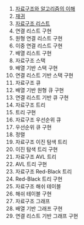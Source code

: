 1. [자료구조와 알고리즘의 이해](https://gurumee92.tistory.com/121)
2. [재귀](https://gurumee92.tistory.com/122)
3. [자료구조 리스트](https://gurumee92.tistory.com/123)
4. 연결 리스트 구현
5. 원형 연결 리스트 구현
6. 이중 연결 리스트 구현
7. 배열 리스트 구현
8. 자료구조 스택
9. 배열 기반 스택 구현
10. 연결 리스트 기반 스택 구현
11. 자료구조 큐
12. 배열 기반 원형 큐 구현
13. 연결 리스트 기반 큐 구현
14. 자료구조 트리
15. 트리 구현
16. 자료구조 우선순위 큐
17. 우선순위 큐 구현
18. 정렬
19. 자료구조 이진 탐색 트리
20. 이진 탐색 트리 구현
21. 자료구조 AVL 트리
22. AVL 트리 구현
23. 자료구조 Red-Black 트리
24. Red-Black 트리 구현
25. 자료구조 해쉬 테이블
26. 해쉬 테이블 구현
27. 자료구조 그래프
28. 배열 기반 그래프 구현
29. 연결 리스트 기반 그래프 구현